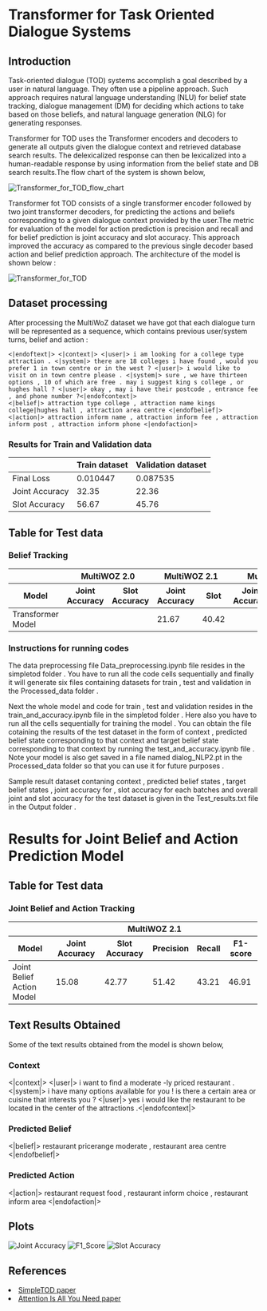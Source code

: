 ﻿# Transformer for Task Oriented Dialogue Systems

## Introduction
Task-oriented dialogue (TOD) systems accomplish a goal described 
by a user in natural language. They often use a pipeline approach. 
Such approach requires natural language understanding (NLU) for belief state tracking, 
dialogue management (DM) for deciding which actions to take based on those beliefs, 
and natural language generation (NLG) for generating responses.

 Transformer for TOD uses the Transformer encoders and decoders to generate all outputs given the dialogue context and retrieved database search results. The delexicalized response can then be lexicalized into a human-readable response by using information from the belief state and DB search results.The flow chart of the system is shown below,

 <img src="TOD_final.png" alt="Transformer_for_TOD_flow_chart">

 Transformer fot TOD consists of a single transformer encoder followed by two joint transformer decoders, for predicting the actions and beliefs corresponding to a given dialogue context provided by the user.The metric for evaluation of the model for action prediction is precision and recall and for belief prediction is joint accuracy and slot accuracy. This approach improved the accuracy as compared to the previous single decoder based action and belief prediction approach. The architecture of the model is shown below :

<img src="Transformer.PNG" alt="Transformer_for_TOD">

## Dataset processing
After processing the MultiWoZ dataset we have got that each dialogue turn will be represented as a sequence, which contains previous user/system turns, belief and action :

```
<|endoftext|> <|context|> <|user|> i am looking for a college type attraction . <|system|> there are 18 colleges i have found , would you prefer 1 in town centre or in the west ? <|user|> i would like to visit on in town centre please . <|system|> sure , we have thirteen options , 10 of which are free . may i suggest king s college , or hughes hall ? <|user|> okay , may i have their postcode , entrance fee , and phone number ?<|endofcontext|> 
<|belief|> attraction type college , attraction name kings college|hughes hall , attraction area centre <|endofbelief|> 
<|action|> attraction inform name , attraction inform fee , attraction inform post , attraction inform phone <|endofaction|>

```

<h3>Results for Train and Validation data</h3>
<div class="datagrid" style="width:500px;">
<table>
<thead><tr><th></th><th>Train dataset</th><th>Validation dataset</th></tr></thead>
<tbody>
<tr><td> Final Loss </td><td>0.010447</td><td>0.087535</td></tr>
<tr><td> Joint Accuracy </td><td>32.35</td><td>22.36</td></tr>
<tr><td> Slot Accuracy </td><td>56.67</td><td>45.76</td></tr>
</tbody>
</table>
</div>

<h2>Table for Test data</h2>
<h3>Belief Tracking</h3>
<div class="datagrid" style="width:500px;">
<table>
<thead><tr><th></th><th colspan="2">MultiWOZ 2.0</th><th colspan="2">MultiWOZ 2.1</th><th colspan="2">MultiWOZ 2.2</th></tr></thead>
<thead><tr><th>Model</th><th>Joint Accuracy</th><th>Slot Accuracy</th><th>Joint Accuracy</th><th>Slot</th><th>Joint Accuracy</th><th>Slot Accuracy</th></tr></thead>
<tbody>
<tr><td> Transformer Model </td><td></td><td></td><td>21.67</td><td>40.42</td><td></td><td></td></tr>
</tbody>
</table>
</div>

<h3>Instructions for running codes</h3>

The data preprocessing file Data_preprocessing.ipynb file resides in the simpletod folder . You have to run all the code cells sequentially and finally it will generate six files containing datasets for train , test and validation in the Processed_data folder .

Next the whole model and code for train , test and validation resides in the train_and_accuracy.ipynb file in the simpletod folder . Here also you have to run all the cells sequentially for training the model . You can obtain the file cotaining the results of the test dataset in the form of context , predicted belief state corresponding to that context and target belief state corresponding to that context by running the test_and_accuracy.ipynb file . Note your model is also get saved in a file named dialog_NLP2.pt in the Processed_data folder so that you can use it for future purposes .  

Sample result dataset contaning context , predicted belief states , target belief states , joint accuracy for , slot accuracy for each batches and overall joint and slot accuracy for the test dataset is given in the Test_results.txt file in the Output folder .

<h1>Results for Joint Belief and Action Prediction Model</h1>


<h2>Table for Test data</h2>
<h3>Joint Belief and Action Tracking</h3>
<div class="datagrid" style="width:500px;">
<table>
<thead><tr><th></th><th colspan="5">MultiWOZ 2.1</th></tr></thead>
<thead><tr><th>Model</th><th>Joint Accuracy</th><th>Slot Accuracy</th><th>Precision</th><th>Recall</th><th>F1-score</th></tr></thead>
<tbody>
<tr><td> Joint Belief Action Model </td><td>15.08</td><td>42.77</td><td>51.42</td><td>43.21</td><td>46.91</td></tr>
</tbody>
</table>
</div>

<h2>Text Results Obtained</h2>
Some of the text results obtained from the model is shown below,

<h3>Context</h3>

<|context|> <|user|> i want to find a moderate -ly priced restaurant . <|system|> i have many options available for you ! is there a certain area or cuisine that interests you ? <|user|> yes i would like the restaurant to be located in the center of the attractions .<|endofcontext|>

<h3>Predicted Belief</h3>

<|belief|> restaurant pricerange moderate , restaurant area centre <|endofbelief|>

<h3>Predicted Action</h3>

<|action|> restaurant request food , restaurant inform choice , restaurant inform area <|endofaction|>

<h2>Plots</h2>
<img src="Joint_acc.PNG" alt="Joint Accuracy">
<img src="F1_score.PNG" alt="F1_Score">
<img src="Slt_acc.PNG" alt="Slot Accuracy">

<h2>References</h2>
<li><a href="https://arxiv.org/abs/2005.00796"> SimpleTOD paper</a></li>
<li><a href="https://arxiv.org/abs/1706.03762"> Attention Is All You Need paper</a></li>